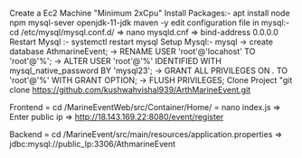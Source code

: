Create a Ec2 Machine "Minimum 2xCpu"
Install Packages:- apt install node npm mysql-sever openjdk-11-jdk maven -y
edit configuration file in mysql:- cd /etc/mysql/mysql.conf.d/ => nano mysqld.cnf => bind-address 0.0.0.0
Restart Mysql :- systemctl restart mysql
Setup Mysql:- mysql
-> create database AthmarineEvent;
-> RENAME USER 'root'@'locahost' TO 'root'@'%';
-> ALTER USER 'root'@'%' IDENTIFIED WITH mysql_native_password BY 'mysql23';
-> GRANT ALL PRIVILEGES ON *.* TO 'root'@'%' WITH GRANT OPTION;
-> FLUSH PRIVILEGES;
Clone Project "git clone https://github.com/kushwahvishal939/ArthMarineEvent.git

Frontend = cd /MarineEventWeb/src/Container/Home/ = nano index.js  => Enter public ip => http://18.143.169.22:8080/event/register

Backend = cd /MarineEvent/src/main/resources/application.properties  => jdbc:mysql://public_Ip:3306/AthmarineEvent




